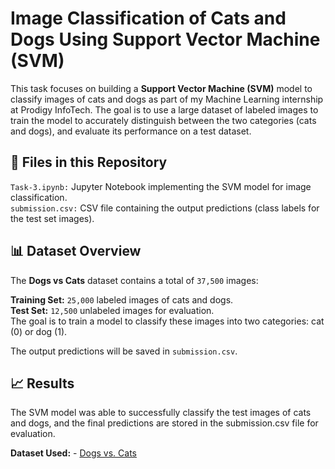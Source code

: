 # Image Classification of Cats and Dogs Using Support Vector Machine (SVM)
This task focuses on building a **Support Vector Machine (SVM)** model to classify images of cats and dogs as part of my Machine Learning internship at Prodigy InfoTech. The goal is to use a large dataset of labeled images to train the model to accurately distinguish between the two categories (cats and dogs), and evaluate its performance on a test dataset.

## 📁 Files in this Repository
`Task-3.ipynb:` Jupyter Notebook implementing the SVM model for image classification.<br>
`submission.csv:` CSV file containing the output predictions (class labels for the test set images).<br>

## 📊 Dataset Overview
The **Dogs vs Cats** dataset contains a total of `37,500` images:<br>

**Training Set:** `25,000` labeled images of cats and dogs.<br>
**Test Set:** `12,500` unlabeled images for evaluation.<br>
The goal is to train a model to classify these images into two categories: cat (0) or dog (1).<br>

The output predictions will be saved in `submission.csv`.

## 📈 Results
The SVM model was able to successfully classify the test images of cats and dogs, and the final predictions are stored in the submission.csv file for evaluation.

**Dataset Used:** - [Dogs vs. Cats](https://www.kaggle.com/c/dogs-vs-cats/data)
